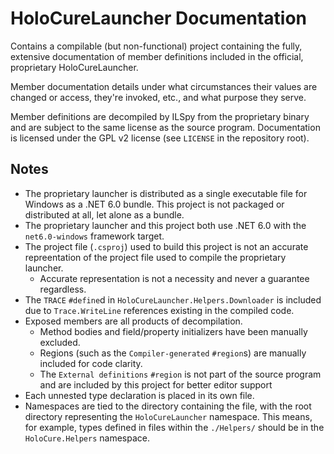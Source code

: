 # HoloCureLauncher Documentation

Contains a compilable (but non-functional) project containing the fully, extensive documentation of member definitions included in the official, proprietary HoloCureLauncher.

Member documentation details under what circumstances their values are changed or access, they're invoked, etc., and what purpose they serve.

Member definitions are decompiled by ILSpy from the proprietary binary and are subject to the same license as the source program. Documentation is licensed under the GPL v2 license (see `LICENSE` in the repository root).

## Notes

- The proprietary launcher is distributed as a single executable file for Windows as a .NET 6.0 bundle. This project is not packaged or distributed at all, let alone as a bundle.
- The proprietary launcher and this project both use .NET 6.0 with the `net6.0-windows` framework target.
- The project file (`.csproj`) used to build this project is not an accurate repreentation of the project file used to compile the proprietary launcher.
  - Accurate representation is not a necessity and never a guarantee regardless.
- The `TRACE` `#define`d in `HoloCureLauncher.Helpers.Downloader` is included due to `Trace.WriteLine` references existing in the compiled code.
- Exposed members are all products of decompilation.
  - Method bodies and field/property initializers have been manually excluded.
  - Regions (such as the `Compiler-generated` `#region`s) are manually included for code clarity.
  - The `External definitions` `#region` is not part of the source program and are included by this project for better editor support
- Each unnested type declaration is placed in its own file.
- Namespaces are tied to the directory containing the file, with the root directory representing the `HoloCureLauncher` namespace. This means, for example, types defined in files within the `./Helpers/` should be in the `HoloCure.Helpers` namespace.
